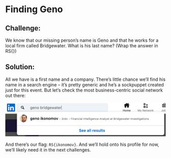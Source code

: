# Finding Geno

## Challenge:

We know that our missing person’s name is Geno and that he works for a local firm called Bridgewater. What is his last name? (Wrap the answer in RS{})

## Solution:

All we have is a first name and a company. There’s little chance we’ll find his name in a search engine – it’s pretty generic and he’s a sockpuppet created just for this event. But let’s check the most business-centric social network out there:

<img src="linkedin.png" alt="Found Geno" width="600">

And there’s our flag: `RS{ikonomov}`. And we’ll hold onto his profile for now, we’ll likely need it in the next challenges.
